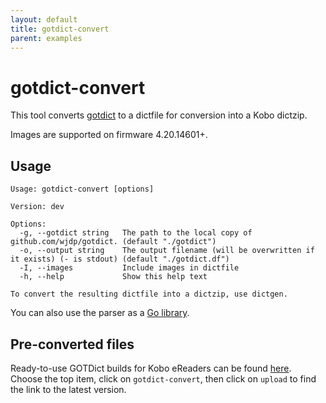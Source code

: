 ```yaml
---
layout: default
title: gotdict-convert
parent: examples
---
```


# gotdict-convert
This tool converts [gotdict](https://github.com/wjdp/gotdict) to a dictfile for conversion into a Kobo dictzip.

Images are supported on firmware 4.20.14601+.

## Usage

```
Usage: gotdict-convert [options]

Version: dev

Options:
  -g, --gotdict string   The path to the local copy of github.com/wjdp/gotdict. (default "./gotdict")
  -o, --output string    The output filename (will be overwritten if it exists) (- is stdout) (default "./gotdict.df")
  -I, --images           Include images in dictfile
  -h, --help             Show this help text

To convert the resulting dictfile into a dictzip, use dictgen.
```

You can also use the parser as a [Go library](https://pkg.go.dev/github.com/geek1011/dictutil/examples/gotdict-convert/gotdict).

## Pre-converted files
Ready-to-use GOTDict builds for Kobo eReaders can be found [here](https://cloud.drone.io/geek1011/dictutil). Choose the top item, click on `gotdict-convert`, then click on `upload` to find the link to the latest version.
